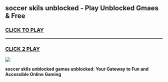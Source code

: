 
## soccer skils unblocked - Play Unblocked Gmaes & Free
<h3>
<a href="https://news.freeplayer.one?title=soccer_skils_unblocked&ref=16F">CLICK TO PLAY</a></h3>
<hr>

<h3>
<a href="https://news.freeplayer.one?title=soccer_skils_unblocked&ref=16F">CLICK 2 PLAY</a>
  
</h3>

<a href="https://news.freeplayer.one?title=soccer_skils_unblocked&ref=16F/"><img src="https://clearcache.store/games.png"></a>


**soccer skils unblocked games unblocked: Your Gateway to Fun and Accessible Online Gaming**
